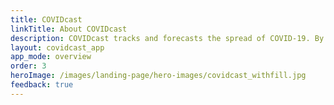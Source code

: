 ```yaml
---
title: COVIDcast
linkTitle: About COVIDcast
description: COVIDcast tracks and forecasts the spread of COVID-19. By Carnegie Mellon's Delphi Research Group.
layout: covidcast_app
app_mode: overview
order: 3
heroImage: /images/landing-page/hero-images/covidcast_withfill.jpg
feedback: true
---
```

